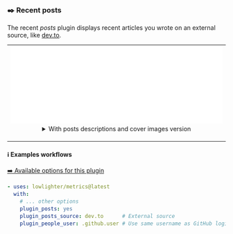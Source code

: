 ### ✒️ Recent posts

The recent *posts* plugin displays recent articles you wrote on an external source, like [dev.to](https://dev.to).

<table>
  <td align="center">
    <img src="https://github.com/lowlighter/lowlighter/blob/master/metrics.plugin.posts.svg">
    <details><summary>With posts descriptions and cover images version</summary>
      <img src="https://github.com/lowlighter/lowlighter/blob/master/metrics.plugin.posts.full.svg">
    </details>
    <img width="900" height="1" alt="">
  </td>
</table>

#### ℹ️ Examples workflows

[➡️ Available options for this plugin](metadata.yml)

```yaml
- uses: lowlighter/metrics@latest
  with:
    # ... other options
    plugin_posts: yes
    plugin_posts_source: dev.to      # External source
    plugin_people_user: .github.user # Use same username as GitHub login
```
